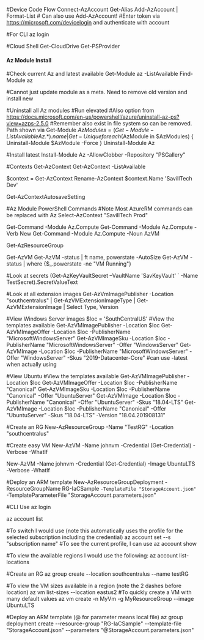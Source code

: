 #Device Code Flow
Connect-AzAccount
Get-Alias Add-AzAccount | Format-List   # Can also use Add-AzAccount!
#Enter token via https://microsoft.com/devicelogin and authenticate with account

#For CLI
az login


#Cloud Shell
Get-CloudDrive
Get-PSProvider



#### Az Module Install

#Check current Az and latest available
Get-Module az -ListAvailable
Find-Module az

#Cannot just update module as a meta. Need to remove old version and install new

#Uninstall all Az modules
#Run elevated
#Also option from https://docs.microsoft.com/en-us/powershell/azure/uninstall-az-ps?view=azps-2.5.0
#Remember also exist in file system so can be removed. Path shown via Get-Module
$AzModules = (Get-Module -ListAvailable Az.*).name | Get-Unique
foreach($AzModule in $AzModules)
{
    Uninstall-Module $AzModule -Force
}
Uninstall-Module Az

#Install latest
Install-Module Az -AllowClobber -Repository "PSGallery"


#Contexts
Get-AzContext
Get-AzContext -ListAvailable

$context = Get-AzContext
Rename-AzContext $context.Name 'SavillTech Dev'

Get-AzContextAutosaveSetting


#Az Module PowerShell Commands
#Note Most AzureRM commands can be replaced with Az
Select-AzContext "SavillTech Prod"

Get-Command -Module Az.Compute
Get-Command -Module Az.Compute -Verb New
Get-Command -Module Az.Compute -Noun AzVM

Get-AzResourceGroup

Get-AzVM
Get-AzVM -status | ft name, powerstate -AutoSize
Get-AzVM -status | where {$_.powerstate -ne "VM Running"}

#Look at secrets
(Get-AzKeyVaultSecret –VaultName 'SavKeyVault' `
    -Name TestSecret).SecretValueText

#Look at all extension images
Get-AzVmImagePublisher -Location "southcentralus" | Get-AzVMExtensionImageType | Get-AzVMExtensionImage | Select Type, Version

#View Windows Server images
$loc = 'SouthCentralUS'
#View the templates available
Get-AzVMImagePublisher -Location $loc
Get-AzVMImageOffer -Location $loc -PublisherName "MicrosoftWindowsServer"
Get-AzVMImageSku -Location $loc -PublisherName "MicrosoftWindowsServer" -Offer "WindowsServer"
Get-AzVMImage -Location $loc -PublisherName "MicrosoftWindowsServer" -Offer "WindowsServer" -Skus "2019-Datacenter-Core"
#can use -latest when actually using

#View Ubuntu
#View the templates available
Get-AzVMImagePublisher -Location $loc
Get-AzVMImageOffer -Location $loc -PublisherName "Canonical"
Get-AzVMImageSku -Location $loc -PublisherName "Canonical" -Offer "UbuntuServer"
Get-AzVMImage -Location $loc -PublisherName "Canonical" -Offer "UbuntuServer" -Skus "18.04-LTS"
Get-AzVMImage -Location $loc -PublisherName "Canonical" -Offer "UbuntuServer" -Skus "18.04-LTS" -Version "18.04.201908131"

#Create an RG
New-AzResourceGroup -Name "TestRG" -Location "southcentralus"

#Create easy VM
New-AzVM -Name johnvm -Credential (Get-Credential) -Verbose -WhatIf

New-AzVM -Name johnvm -Credential (Get-Credential) -Image UbuntuLTS -Verbose -WhatIf

#Deploy an ARM template
New-AzResourceGroupDeployment -ResourceGroupName RG-IaCSample `
    -TemplateFile "StorageAccount.json" `
    -TemplateParameterFile "StorageAccount.parameters.json"


#CLI Use
az login

az account list

#To switch I would use (note this automatically uses the profile for the selected subscription including the credential)
az account set --s "subscription name"
#To see the current profile, I can use
az account show

#To view the available regions I would use the following:
az account list-locations

#Create an RG
az group create --location southcentralus --name testRG

#To view the VM sizes available in a region (note the 2 dashes before location)
az vm list-sizes --location eastus2
#To quickly create a VM with many default values
az vm create -n MyVm -g MyResourceGroup --image UbuntuLTS

#Deploy an ARM template (@ for parameter means local file)
az group deployment create --resource-group "RG-IaCSample" --template-file "StorageAccount.json" --parameters "@StorageAccount.parameters.json"
